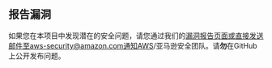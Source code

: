 ## 报告漏洞

如果您在本项目中发现潜在的安全问题，请您通过我们的[漏洞报告页面](http://aws.amazon.com/security/vulnerability-reporting/)或直接发送邮件至aws-security@amazon.com通知AWS/亚马逊安全团队。请**勿**在GitHub上公开发布问题。


